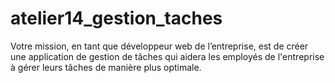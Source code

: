 # atelier14_gestion_taches
Votre mission, en tant que développeur web de l’entreprise, est de créer une application de gestion de tâches qui aidera les employés de l'entreprise à gérer leurs tâches de manière plus optimale. 
